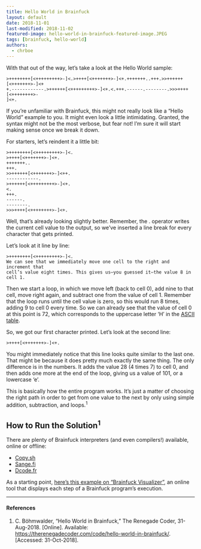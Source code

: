 ```yaml
---
title: Hello World in Brainfuck
layout: default
date: 2018-11-01
last-modified: 2018-11-02
featured-image: hello-world-in-brainfuck-featured-image.JPEG
tags: [brainfuck, hello-world]
authors:
  - chrboe
---
```


With that out of the way, let’s take a look at the Hello World sample:

```brainfuck
>++++++++[<+++++++++>-]<.>++++[<+++++++>-]<+.+++++++..+++.>>++++++[<+++++++>-]<+
+.------------.>++++++[<+++++++++>-]<+.<.+++.------.--------.>>>++++[<++++++++>-
]<+.
```

If you’re unfamiliar with Brainfuck, this might not really look like a
“Hello World” example to you. It might even look a little intimidating.
Granted, the syntax might not be the most verbose, but fear not! I’m sure it
will start making sense once we break it down.

For starters, let’s reindent it a little bit:

```brainfuck
>++++++++[<+++++++++>-]<.
>++++[<+++++++>-]<+.
+++++++..
+++.
>>++++++[<+++++++>-]<++.
------------.
>++++++[<+++++++++>-]<+.
<.
+++.
------.
--------.
>>>++++[<++++++++>-]<+.
```

Well, that’s already looking slightly better. Remember, the . operator writes
the current cell value to the output, so we’ve inserted a line break for every
character that gets printed.

Let’s look at it line by line:

```brainfuck
>++++++++[<+++++++++>-]<.
We can see that we immediately move one cell to the right and increment that
cell’s value eight times. This gives us—you guessed it—the value 8 in cell 1.
```

Then we start a loop, in which we move left (back to cell 0), add nine to that
cell, move right again, and subtract one from the value of cell 1. Remember that
the loop runs until the cell value is zero, so this would run 8 times, adding 9
to cell 0 every time. So we can already see that the value of cell 0 at this
point is 72, which corresponds to the uppercase letter ‘H’ in the [ASCII table][2].

So, we got our first character printed. Let’s look at the second line:

```brainfuck
>++++[<+++++++>-]<+.
```

You might immediately notice that this line looks quite similar to the last one.
That might be because it does pretty much exactly the same thing. The only
difference is in the numbers. It adds the value 28 (4 times 7) to cell 0,
and then adds one more at the end of the loop, giving us a value of 101, or
a lowercase ‘e’.

This is basically how the entire program works. It’s just a matter of choosing
the right path in order to get from one value to the next by only using simple
addition, subtraction, and loops.<sup>1</sup>

## How to Run the Solution<sup>1</sup>

There are plenty of Brainfuck interpreters (and even compilers!) available,
online or offline:

- [Copy.sh][3]
- [Sange.fi][4]
- [Dcode.fr][5]

As a starting point, [here’s this example on “Brainfuck Visualizer”][6], an online
tool that displays each step of a Brainfuck program’s execution.

[2]: http://www.asciitable.com/index/asciifull.gif
[3]: https://copy.sh/brainfuck/
[4]: https://sange.fi/esoteric/brainfuck/impl/interp/i.html
[5]: https://www.dcode.fr/brainfuck-language
[6]: https://fatiherikli.github.io/brainfuck-visualizer/#PisrKysrKysrWzwrKysrKysrKys+LV08Lgo+KysrK1s8KysrKysrKz4tXTwrLgorKysrKysrLi4KKysrLgo+PisrKysrK1s8KysrKysrKz4tXTwrKy4KLS0tLS0tLS0tLS0tLgo+KysrKysrWzwrKysrKysrKys+LV08Ky4KPC4KKysrLgotLS0tLS0uCi0tLS0tLS0tLgo+Pj4rKysrWzwrKysrKysrKz4tXTwrLg==

---

#### References

1. C. Böhmwalder, “Hello World in Brainfuck,” The Renegade Coder, 31-Aug-2018.
  [Online]. Available: <https://therenegadecoder.com/code/hello-world-in-brainfuck/>.
  [Accessed: 31-Oct-2018].

